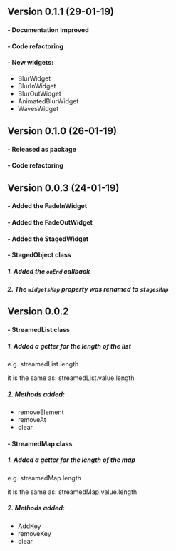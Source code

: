 

## Version 0.1.1 (29-01-19)

#### - Documentation improved
#### - Code refactoring
#### - New widgets:
- BlurWidget
- BlurInWidget
- BlurOutWidget
- AnimatedBlurWidget
- WavesWidget


## Version 0.1.0 (26-01-19)

#### - Released as package
#### - Code refactoring


## Version 0.0.3 (24-01-19)

#### - Added the FadeInWidget
#### - Added the FadeOutWidget
#### - Added the StagedWidget

#### - StagedObject class

##### 1. Added the ```onEnd``` callback
##### 2. The ```widgetsMap``` property was renamed to ```stagesMap```


## Version 0.0.2

#### - StreamedList class

##### 1. Added a getter for the length of the list
   
   e.g. 
   streamedList.length

   it is the same as:
   streamedList.value.length


##### 2. Methods added:
*  removeElement
*  removeAt
*  clear

#### - StreamedMap class

##### 1. Added a getter for the length of the map
   
   e.g. 
   streamedMap.length

   it is the same as:
   streamedMap.value.length

##### 2. Methods added:
*  AddKey
*  removeKey
*  clear